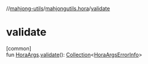 //[mahjong-utils](../../index.md)/[mahjongutils.hora](index.md)/[validate](validate.md)

# validate

[common]\
fun [HoraArgs](-hora-args/index.md).[validate](validate.md)(): [Collection](https://kotlinlang.org/api/latest/jvm/stdlib/kotlin.collections/-collection/index.html)&lt;[HoraArgsErrorInfo](-hora-args-error-info/index.md)&gt;
